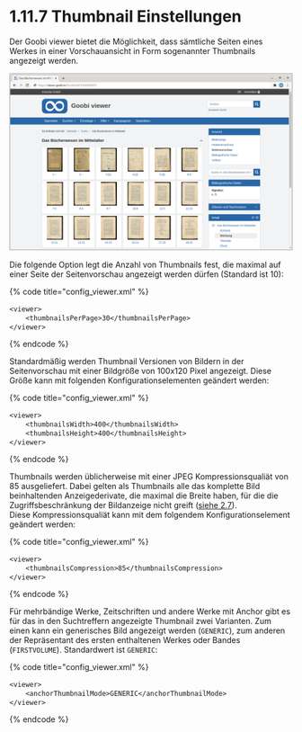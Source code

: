 # 1.11.7 Thumbnail Einstellungen

Der Goobi viewer bietet die Möglichkeit, dass sämtliche Seiten eines Werkes in einer Vorschauansicht in Form sogenannter Thumbnails angezeigt werden.

![Seitenvorschau](../../../.gitbook/assets/de_thumbs.png)

Die folgende Option legt die Anzahl von Thumbnails fest, die maximal auf einer Seite der Seitenvorschau angezeigt werden dürfen \(Standard ist 10\):

{% code title="config\_viewer.xml" %}
```markup
<viewer>
    <thumbnailsPerPage>30</thumbnailsPerPage>
</viewer>
```
{% endcode %}

Standardmäßig werden Thumbnail Versionen von Bildern in der Seitenvorschau mit einer Bildgröße von 100x120 Pixel angezeigt. Diese Größe kann mit folgenden Konfigurationselementen geändert werden:

{% code title="config\_viewer.xml" %}
```markup
<viewer>
    <thumbnailsWidth>400</thumbnailsWidth>
    <thumbnailsHeight>400</thumbnailsHeight>
</viewer>
```
{% endcode %}

Thumbnails werden üblicherweise mit einer JPEG Kompressionsqualiät von 85 ausgeliefert. Dabei gelten als Thumbnails alle das komplette Bild beinhaltenden Anzeigederivate, die maximal die Breite haben, für die die Zugriffsbeschränkung der Bildanzeige nicht greift \([siehe 2.7](../7.md)\).   
Diese Kompressionsqualiät kann mit dem folgendem Konfigurationselement geändert werden: 

{% code title="config\_viewer.xml" %}
```markup
<viewer>
    <thumbnailsCompression>85</thumbnailsCompression>
</viewer>
```
{% endcode %}

Für mehrbändige Werke, Zeitschriften und andere Werke mit Anchor gibt es für das in den Suchtreffern angezeigte Thumbnail zwei Varianten.  Zum einen kann ein generisches Bild angezeigt werden \(`GENERIC`\), zum anderen der Repräsentant des ersten enthaltenen Werkes oder Bandes \(`FIRSTVOLUME`\). Standardwert ist `GENERIC`:

{% code title="config\_viewer.xml" %}
```markup
<viewer>
    <anchorThumbnailMode>GENERIC</anchorThumbnailMode>
</viewer>
```
{% endcode %}




